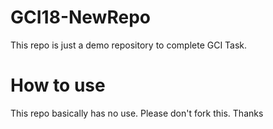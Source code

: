 # GCI18-NewRepo
This repo is just a demo repository to complete GCI Task.
# How to use
This repo basically has no use. Please don't fork this. Thanks

